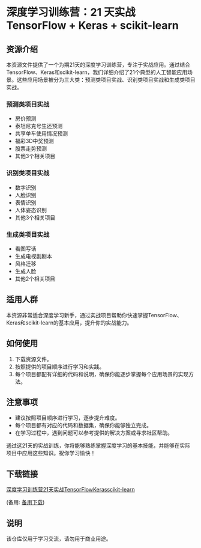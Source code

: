 # 深度学习训练营：21 天实战 TensorFlow + Keras + scikit-learn

## 资源介绍

本资源文件提供了一个为期21天的深度学习训练营，专注于实战应用。通过结合TensorFlow、Keras和scikit-learn，我们详细介绍了21个典型的人工智能应用场景。这些应用场景被分为三大类：预测类项目实战、识别类项目实战和生成类项目实战。

### 预测类项目实战
- 房价预测
- 泰坦尼克号生还预测
- 共享单车使用情况预测
- 福彩3D中奖预测
- 股票走势预测
- 其他3个相关项目

### 识别类项目实战
- 数字识别
- 人脸识别
- 表情识别
- 人体姿态识别
- 其他3个相关项目

### 生成类项目实战
- 看图写话
- 生成电视剧剧本
- 风格迁移
- 生成人脸
- 其他2个相关项目

## 适用人群
本资源非常适合深度学习新手，通过实战项目帮助你快速掌握TensorFlow、Keras和scikit-learn的基本应用，提升你的实战能力。

## 如何使用
1. 下载资源文件。
2. 按照提供的项目顺序进行学习和实践。
3. 每个项目都配有详细的代码和说明，确保你能逐步掌握每个应用场景的实现方法。

## 注意事项
- 建议按照项目顺序进行学习，逐步提升难度。
- 每个项目都有对应的代码和数据集，确保你能够独立完成。
- 在学习过程中，遇到问题可以参考提供的解决方案或寻求社区帮助。

通过这21天的实战训练，你将能够熟练掌握深度学习的基本技能，并能够在实际项目中应用这些知识。祝你学习愉快！

## 下载链接
[深度学习训练营21天实战TensorFlowKerasscikit-learn](https://pan.quark.cn/s/2b04b67b0c03) 

(备用: [备用下载](https://pan.baidu.com/s/1MX07IYaXiypZ4oQ5xRf0jQ?pwd=1234))

## 说明

该仓库仅用于学习交流，请勿用于商业用途。
